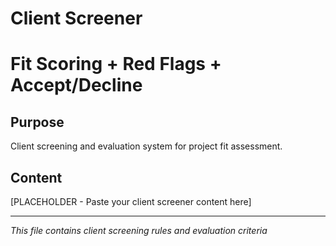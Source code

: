 # Client Screener
# Fit Scoring + Red Flags + Accept/Decline

## Purpose
Client screening and evaluation system for project fit assessment.

## Content
[PLACEHOLDER - Paste your client screener content here]

---
*This file contains client screening rules and evaluation criteria*
